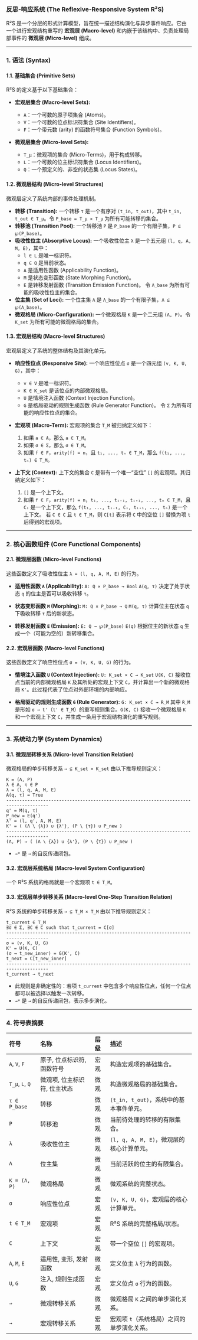 ### **反思-响应系统 (The Reflexive-Responsive System R²S)**

R²S 是一个分层的形式计算模型，旨在统一描述结构演化与异步事件响应。它由一个进行宏观结构重写的 **宏观层 (Macro-level)** 和内嵌于该结构中、负责处理局部事件的 **微观层 (Micro-level)** 组成。

---

### **1. 语法 (Syntax)**

#### **1.1. 基础集合 (Primitive Sets)**

R²S 的定义基于以下基础集合：

*   **宏观层集合 (Macro-level Sets):**
    *   `A`：一个可数的原子项集合 (Atoms)。
    *   `V`：一个可数的位点标识符集合 (Site Identifiers)。
    *   `F`：一个带元数 (arity) 的函数符号集合 (Function Symbols)。

*   **微观层集合 (Micro-level Sets):**
    *   `T_μ`：微观项的集合 (Micro-Terms)，用于构成转移。
    *   `L`：一个可数的位主标识符集合 (Locus Identifiers)。
    *   `Q`：一个预定义的、非空的状态集 (Locus States)。

#### **1.2. 微观层结构 (Micro-level Structures)**

微观层定义了系统内部的事件处理机制。

*   **转移 (Transition):** 一个转移 `τ` 是一个有序对 `(t_in, t_out)`，其中 `t_in, t_out ∈ T_μ`。令 `P_base = T_μ × T_μ` 为所有可能转移的集合。
*   **转移池 (Transition Pool):** 一个转移池 `P` 是 `P_base` 的一个有限子集，`P ⊆ ℘(P_base)`。
*   **吸收性位主 (Absorptive Locus):** 一个吸收性位主 `λ` 是一个五元组 `(l, q, A, M, E)`，其中：
    *   `l ∈ L` 是唯一标识符。
    *   `q ∈ Q` 是当前状态。
    *   `A` 是适用性函数 (Applicability Function)。
    *   `M` 是状态变形函数 (State Morphing Function)。
    *   `E` 是转移发射函数 (Transition Emission Function)。
    令 `Λ_base` 为所有可能的吸收性位主的集合。
*   **位主集 (Set of Loci):** 一个位主集 `Λ` 是 `Λ_base` 的一个有限子集，`Λ ⊆ ℘(Λ_base)`。
*   **微观格局 (Micro-Configuration):** 一个微观格局 `K` 是一个二元组 `(Λ, P)`。令 `K_set` 为所有可能的微观格局的集合。

#### **1.3. 宏观层结构 (Macro-level Structures)**

宏观层定义了系统的整体结构及其演化单元。

*   **响应性位点 (Responsive Site):** 一个响应性位点 `σ` 是一个四元组 `(v, K, U, G)`，其中：
    *   `v ∈ V` 是唯一标识符。
    *   `K ∈ K_set` 是该位点的内部微观格局。
    *   `U` 是情境注入函数 (Context Injection Function)。
    *   `G` 是格局驱动的规则生成函数 (Rule Generator Function)。
    令 `Σ` 为所有可能的响应性位点的集合。

*   **宏观项 (Macro-Term):** 宏观项的集合 `T_M` 被归纳定义如下：
    1.  如果 `a ∈ A`，那么 `a ∈ T_M`。
    2.  如果 `σ ∈ Σ`，那么 `σ ∈ T_M`。
    3.  如果 `f ∈ F`，`arity(f) = n`，且 `t₁, ..., tₙ ∈ T_M`，那么 `f(t₁, ..., tₙ) ∈ T_M`。

*   **上下文 (Context):** 上下文的集合 `C` 是带有一个唯一“空位” `[]` 的宏观项。其归纳定义如下：
    1.  `[]` 是一个上下文。
    2.  如果 `f ∈ F`，`arity(f) = n`，`t₁, ..., tᵢ₋₁, tᵢ₊₁, ..., tₙ ∈ T_M`，且 `Cᵢ` 是一个上下文，那么 `f(t₁, ..., tᵢ₋₁, Cᵢ, tᵢ₊₁, ..., tₙ)` 是一个上下文。
    若 `C ∈ C` 且 `t ∈ T_M`，则 `C[t]` 表示将 `C` 中的空位 `[]` 替换为项 `t` 后得到的宏观项。

---

### **2. 核心函数组件 (Core Functional Components)**

#### **2.1. 微观层函数 (Micro-level Functions)**

这些函数定义了吸收性位主 `λ = (l, q, A, M, E)` 的行为。

*   **适用性函数 `A` (Applicability):** `A: Q × P_base → Bool`
    `A(q, τ)` 决定了处于状态 `q` 的位主是否可以吸收转移 `τ`。

*   **状态变形函数 `M` (Morphing):** `M: Q × P_base → Q`
    `M(q, τ)` 计算位主在状态 `q` 下吸收转移 `τ` 后的新状态。

*   **转移发射函数 `E` (Emission):** `E: Q → ℘(P_base)`
    `E(q)` 根据位主的新状态 `q` 生成一个（可能为空的）新转移集合。

#### **2.2. 宏观层函数 (Macro-level Functions)**

这些函数定义了响应性位点 `σ = (v, K, U, G)` 的行为。

*   **情境注入函数 `U` (Context Injection):** `U: K_set × C → K_set`
    `U(K, C)` 接收位点当前的内部微观格局 `K` 及其所处的宏观上下文 `C`，并计算出一个新的微观格局 `K'`。此过程代表了位点对外部环境的内部响应。

*   **格局驱动的规则生成函数 `G` (Rule Generator):** `G: K_set × C → R_M`
    其中 `R_M` 是形如 `σ → t'`（`t' ∈ T_M`）的重写规则集合。`G(K, C)` 接收一个微观格局 `K` 和一个宏观上下文 `C`，并生成一条用于宏观结构演化的重写规则。

---

### **3. 系统动力学 (System Dynamics)**

#### **3.1. 微观层转移关系 (Micro-level Transition Relation)**

微观格局的单步转移关系 `⇒ ⊆ K_set × K_set` 由以下推导规则定义：

```
K = (Λ, P)
λ ∈ Λ, τ ∈ P
λ = (l, q, A, M, E)
A(q, τ) = True
--------------------------------------------------------------------------------------
q' = M(q, τ)
P_new = E(q')
λ' = (l, q', A, M, E)
K' = ( (Λ \ {λ}) ∪ {λ'}, (P \ {τ}) ∪ P_new )
--------------------------------------------------------------------------------------
(Λ, P) ⇒ ( (Λ \ {λ}) ∪ {λ'}, (P \ {τ}) ∪ P_new )
```
*   `⇒*` 是 `⇒` 的自反传递闭包。

#### **3.2. 宏观层系统格局 (Macro-level System Configuration)**

一个 R²S 系统的格局就是一个宏观项 `t ∈ T_M`。

#### **3.3. 宏观层单步转移关系 (Macro-level One-Step Transition Relation)**

R²S 系统的单步转移关系 `→ ⊆ T_M × T_M` 由以下推导规则定义：

```
t_current ∈ T_M
∃σ ∈ Σ, ∃C ∈ C such that t_current = C[σ]
--------------------------------------------------------------------------------------
σ = (v, K, U, G)
K' = U(K, C)
(σ → t_new_inner) = G(K', C)
t_next = C[t_new_inner]
--------------------------------------------------------------------------------------
t_current → t_next
```
*   此规则是非确定性的：若项 `t_current` 中包含多个响应性位点，任何一个位点都可以被选择以触发一次转移。
*   `→*` 是 `→` 的自反传递闭包，表示多步演化。

---

### **4. 符号表摘要**

| 符号             | 名称                       | 层级   | 描述                                             |
| :--------------- | :------------------------- | :----- | :----------------------------------------------- |
| `A`, `V`, `F`    | 原子, 位点标识符, 函数符号 | 宏观   | 构造宏观项的基础集合。                           |
| `T_μ`, `L`, `Q`  | 微观项, 位主标识符, 位主状态 | 微观   | 构造微观格局的基础集合。                         |
| `τ ∈ P_base`     | 转移                       | 微观   | `(t_in, t_out)`，系统中的基本事件单元。          |
| `P`              | 转移池                     | 微观   | 当前待处理的转移的有限集合。                     |
| `λ`              | 吸收性位主                 | 微观   | `(l, q, A, M, E)`，微观层的核心计算单元。        |
| `Λ`              | 位主集                     | 微观   | 当前活跃的位主的有限集合。                       |
| `K = (Λ, P)`     | 微观格局                   | 微观   | 微观系统的完整状态。                             |
| `σ`              | 响应性位点                 | 宏观   | `(v, K, U, G)`，宏观层的核心计算单元。           |
| `t ∈ T_M`        | 宏观项                     | 宏观   | R²S 系统的完整格局/状态。                      |
| `C`              | 上下文                     | 宏观   | 带一个空位 `[]` 的宏观项。                       |
| `A`, `M`, `E`    | 适用性, 变形, 发射函数     | 微观   | 定义位主 `λ` 行为的函数。                        |
| `U`, `G`         | 注入, 规则生成函数         | 宏观   | 定义位点 `σ` 行为的函数。                        |
| `⇒`              | 微观转移关系               | 微观   | 微观格局 `K` 之间的单步演化关系。                |
| `→`              | 宏观转移关系               | 宏观   | 宏观项 `t`（系统格局）之间的单步演化关系。       |